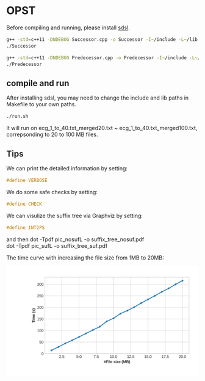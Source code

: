# OPST
Before compiling and running, please install [sdsl](https://github.com/simongog/sdsl-lite/tree/master).
```bash
g++ -std=c++11 -DNDEBUG Successor.cpp -o Successor -I~/include -L~/lib -lsdsl -ldivsufsort -ldivsufsort64 
./Successor
```
```bash 
g++ -std=c++11 -DNDEBUG Predecessor.cpp -o Predecessor -I~/include -L~/lib -lsdsl -ldivsufsort -ldivsufsort64
./Predecessor
```

## compile and run
After installing sdsl, you may need to change the include and lib paths in Makefile to your own paths. 
```bash 
./run.sh
```

It will run on ecg_1_to_40.txt_merged20.txt ~ ecg_1_to_40.txt_merged100.txt, correpsonding to 20 to 100 MB files. 



## Tips
We can print the detailed information by setting:
```cpp
#define VERBOSE
```
We do some safe checks by setting:
```cpp
#define CHECK
```

We can visulize the suffix tree via Graphviz by setting:
```cpp
#define INT2PS
```
and then 
dot -Tpdf pic_nosufL -o suffix_tree_nosuf.pdf  
dot -Tpdf pic_sufL -o suffix_tree_suf.pdf


The time curve with increasing the file size from 1MB to 20MB:

![time](./timevsSize.jpg)
